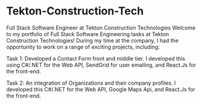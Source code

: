 # Tekton-Construction-Tech
Full Stack Software Engineer at Tekton Construction Technologies
Welcome to my portfolio of Full Stack Software Engineering tasks at Tekton Construction Technologies! During my time at the company, I had the opportunity to work on a range of exciting projects, including:

Task 1: Developed a Contact Form front and middle tier. I developed this using C#/.NET for the Web API, SendGrid for user emailing, and React.Js for the front-end. 

Task 2: An integration of Organizations and their company profiles. I developed this C#/.NET for the Web API, Google Maps Api, and React.Js for the front-end. 
